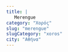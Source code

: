 ```yaml
---
title: |
   Merengue
category: "Χορός"
slug: "merengue"
slugCategory: "xoros"
city: "Αθήνα"
---
```


